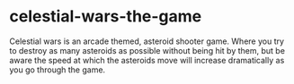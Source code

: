 # celestial-wars-the-game
Celestial wars is an arcade themed, asteroid shooter game. Where you try to destroy as many asteroids as possible without being hit by them, but be aware the speed at which the asteroids move will increase dramatically as you go through the game. 
